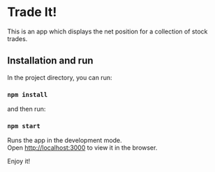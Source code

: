 # Trade It!
This is an app which displays the net position for a collection of stock trades.

## Installation and run

In the project directory, you can run:

### `npm install`

and then run:

### `npm start`

Runs the app in the development mode.<br />
Open [http://localhost:3000](http://localhost:3000) to view it in the browser.

Enjoy it!
